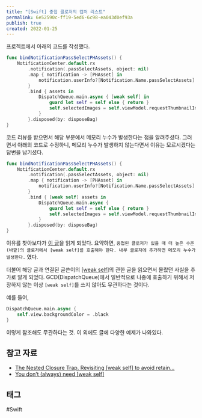 ```yaml
---
title: "[Swift] 중첩 클로저의 캡처 리스트"
permalink: 6e52590c-ff19-5ed6-6c98-ea043d0ef93a
publish: true
created: 2022-01-25
---
```


프로젝트에서 아래의 코드를 작성했다.

```swift
func bindNotificationPassSelectPHAssets() {
	NotificationCenter.default.rx
		.notification(.passSelectAssets, object: nil)
		.map { notification -> [PHAsset] in
			notification.userInfo?[Notification.Name.passSelectAssets] as? [PHAsset] ?? []
		}
		.bind { assets in
			DispatchQueue.main.async { [weak self] in
				guard let self = self else { return }
				self.selectedImages = self.viewModel.requestThumbnailImages(with: assets)
			}
		}.disposed(by: disposeBag)
}
```

코드 리뷰를 받으면서 해당 부분에서 메모리 누수가 발생한다는 점을 알려주셨다. 그러면서 아래의 코드로 수정하니, 메모리 누수가 발생하지 않는다면서 이유는 모르시겠다는 답변을 남기셨다.

```swift
func bindNotificationPassSelectPHAssets() {
	NotificationCenter.default.rx
		.notification(.passSelectAssets, object: nil)
		.map { notification -> [PHAsset] in
			notification.userInfo?[Notification.Name.passSelectAssets] as? [PHAsset] ?? []
		}
		.bind { [weak self] assets in
			DispatchQueue.main.async {
				guard let self = self else { return }
				self.selectedImages = self.viewModel.requestThumbnailImages(with: assets)
			}
		}.disposed(by: disposeBag)
}
```

이유를 찾아보다가 [이 글](https://medium.com/flawless-app-stories/the-nested-closure-trap-356a0145b6d)을 읽게 되었다. 요약하면, `중첩된 클로저가 있을 때 더 높은 수준(바깥)의 클로저에서 [weak self]를 호출해야 한다. 내부 클로저에 추가하면 메모리 누수가 발생한다.` 였다. 

더불어 해당 글과 연결된 글쓴이의 [\[weak self\]](https://medium.com/@almalehdev/you-dont-always-need-weak-self-a778bec505ef)의 관한 글을 읽으면서 몰랐던 사실을 추가로 알게 되었다. GCD(DispatchQueue)에서 일반적으로 나중에 호출하기 위해서 저장하지 않는 이상 `[weak self]`를 쓰지 않아도 무관하다는 것이다.

예를 들어,
```swift
DispatchQueue.main.async {
	self.view.backgroundColor = .black
}
```

이렇게 참조해도 무관하다는 것. 이 외에도 글에 다양한 예제가 나와있다. 

## 참고 자료

- [The Nested Closure Trap. Revisiting [weak self] to avoid retain…](https://medium.com/@almalehdev/the-nested-closure-trap-356a0145b6d)
- [You don’t (always) need [weak self]](https://medium.com/@almalehdev/you-dont-always-need-weak-self-a778bec505ef)

## 태그

#Swift